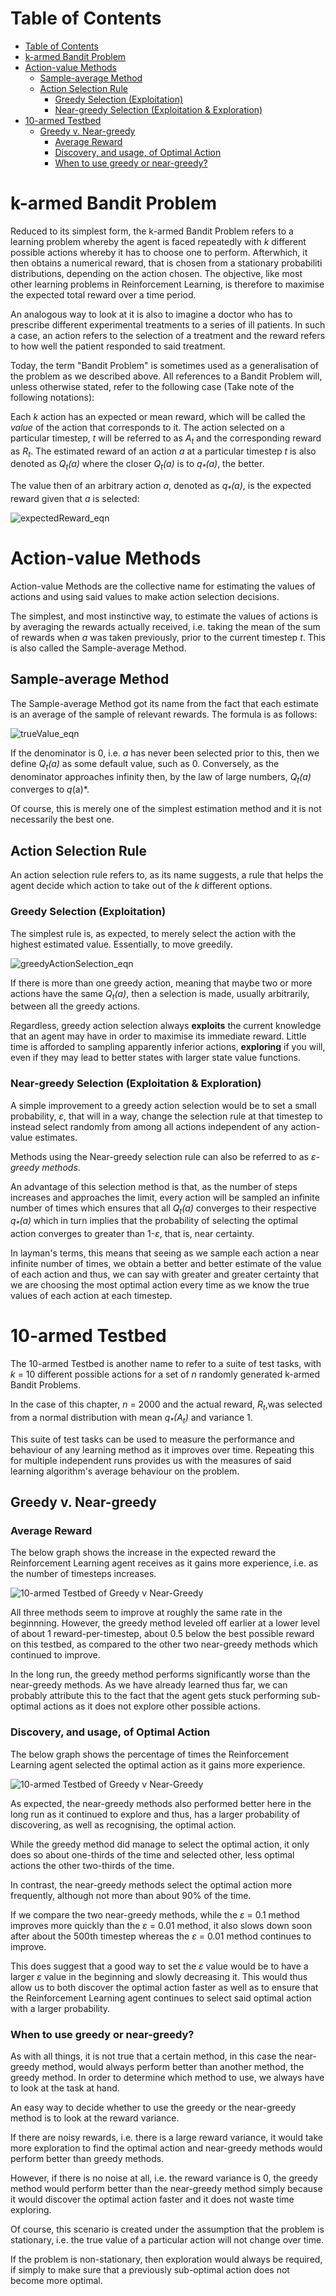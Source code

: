 # Table of Contents

- [Table of Contents](#table-of-contents)
- [k-armed Bandit Problem](#k-armed-bandit-problem)
- [Action-value Methods](#action-value-methods)
  - [Sample-average Method](#sample-average-method)
  - [Action Selection Rule](#action-selection-rule)
    - [Greedy Selection (Exploitation)](#greedy-selection-exploitation)
    - [Near-greedy Selection (Exploitation & Exploration)](#near-greedy-selection-exploitation--exploration)
- [10-armed Testbed](#10-armed-testbed)
  - [Greedy v. Near-greedy](#greedy-v-near-greedy)
    - [Average Reward](#average-reward)
    - [Discovery, and usage, of Optimal Action](#discovery-and-usage-of-optimal-action)
    - [When to use greedy or near-greedy?](#when-to-use-greedy-or-near-greedy)

# k-armed Bandit Problem

Reduced to its simplest form, the k-armed Bandit Problem refers to a learning problem whereby the agent is faced repeatedly with *k* different possible actions whereby it has to choose one to perform. Afterwhich, it then obtains a numerical reward, that is chosen from a stationary probabiliti distributions, depending on the action chosen. The objective, like most other learning problems in Reinforcement Learning, is therefore to maximise the expected total reward over a time period.

An analogous way to look at it is also to imagine a doctor who has to prescribe different experimental treatments to a series of ill patients. In such a case, an action refers to the selection of a treatment and the reward refers to how well the patient responded to said treatment.

Today, the term "Bandit Problem" is sometimes used as a generalisation of the problem as we described above. All references to a Bandit Problem will, unless otherwise stated, refer to the following case (Take note of the following notations):

Each *k* action has an expected or mean reward, which will be called the *value* of the action that corresponds to it. The action selected on a particular timestep, *t* will be referred to as *A<sub>t</sub>* and the corresponding reward as *R<sub>t</sub>*. The estimated reward of an action *a* at a particular timestep *t* is also denoted as *Q<sub>t</sub>(a)* where the closer *Q<sub>t</sub>(a)* is to *q<sub>\*</sub>(a)*, the better.

The value then of an arbitrary action *a*, denoted as *q<sub>\*</sub>(a)*, is the expected reward given that *a* is selected:

![expectedReward_eqn](./img/expectedReward.PNG)

# Action-value Methods

Action-value Methods are the collective name for estimating the values of actions and using said values to make action selection decisions.

The simplest, and most instinctive way, to estimate the values of actions is by averaging the rewards actually received, i.e. taking the mean of the sum of rewards when *a* was taken previously, prior to the current timestep *t*. This is also called the Sample-average Method.

## Sample-average Method

The Sample-average Method got its name from the fact that each estimate is an average of the sample of relevant rewards. The formula is as follows:

![trueValue_eqn](./img/trueValue.PNG)

If the denominator is 0, i.e. *a* has never been selected prior to this, then we define *Q<sub>t</sub>(a)* as some default value, such as 0. Conversely, as the denominator approaches infinity then, by the law of large numbers, *Q<sub>t</sub>(a)* converges to *q<sub>*</sub>(a)*.

Of course, this is merely one of the simplest estimation method and it is not necessarily the best one.

## Action Selection Rule

An action selection rule refers to, as its name suggests, a rule that helps the agent decide which action to take out of the *k* different options.

### Greedy Selection (Exploitation)

The simplest rule is, as expected, to merely select the action with the highest estimated value. Essentially, to move greedily.

![greedyActionSelection_eqn](./img/greedyActionSelection.PNG)

If there is more than one greedy action, meaning that maybe two or more actions have the same *Q<sub>t</sub>(a)*, then a selection is made, usually arbitrarily, between all the greedy actions.

Regardless, greedy action selection always **exploits** the current knowledge that an agent may have in order to maximise its immediate reward. Little time is afforded to sampling apparently inferior actions, **exploring** if you will, even if they may lead to better states with larger state value functions.

### Near-greedy Selection (Exploitation & Exploration)

A simple improvement to a greedy action selection would be to set a small probability, *&epsilon;*, that will in a way, change the selection rule at that timestep to instead select randomly from among all actions independent of any action-value estimates.

Methods using the Near-greedy selection rule can also be referred to as *&epsilon;-greedy methods*.

An advantage of this selection method is that, as the number of steps increases and approaches the limit, every action will be sampled an infinite number of times which ensures that all *Q<sub>t</sub>(a)* converges to their respective *q<sub>\*</sub>(a)* which in turn implies that the probability of selecting the optimal action converges to greater than 1-*&epsilon;*, that is, near certainty.

In layman's terms, this means that seeing as we sample each action a near infinite number of times, we obtain a better and better estimate of the value of each action and thus, we can say with greater and greater certainty that we are choosing the most optimal action every time as we know the true values of each action at each timestep.

# 10-armed Testbed

The 10-armed Testbed is another name to refer to a suite of test tasks, with *k* = 10 different possible actions for a set of *n* randomly generated k-armed Bandit Problems. 

In the case of this chapter, *n* = 2000 and the actual reward, *R<sub>t</sub>*,was selected from a normal distribution with mean *q<sub>\*</sub>(A<sub>t</sub>)* and variance 1.

This suite of test tasks can be used to measure the performance and behaviour of any learning method as it improves over time. Repeating this for multiple independent runs provides us with the measures of said learning algorithm's average behaviour on the problem.

## Greedy v. Near-greedy

### Average Reward

The below graph shows the increase in the expected reward the Reinforcement Learning agent receives as it gains more experience, i.e. as the number of timesteps increases.

![10-armed Testbed of Greedy v Near-Greedy](./img/tenArmedTestbed_greedyVnearGreedy_averageReward.PNG)

All three methods seem to improve at roughly the same rate in the beginnning. However, the greedy method leveled off earlier at a lower level of about 1 reward-per-timestep, about 0.5 below the best possible reward on this testbed, as compared to the other two near-greedy methods which continued to improve.

In the long run, the greedy method performs significantly worse than the near-greedy methods. As we have already learned thus far, we can probably attribute this to the fact that the agent gets stuck performing sub-optimal actions as it does not explore other possible actions.

### Discovery, and usage, of Optimal Action

The below graph shows the percentage of times the Reinforcement Learning agent selected the optimal action as it gains more experience.

![10-armed Testbed of Greedy v Near-Greedy](./img/tenArmedTestbed_greedyVnearGreedy_optimalAction.PNG)

As expected, the near-greedy methods also performed better here in the long run as it continued to explore and thus, has a larger probability of discovering, as well as recognising, the optimal action.

While the greedy method did manage to select the optimal action, it only does so about one-thirds of the time and selected other, less optimal actions the other two-thirds of the time.

In contrast, the near-greedy methods select the optimal action more frequently, although not more than about 90% of the time.

If we compare the two near-greedy methods, while the *&epsilon;* = 0.1 method improves more quickly than the *&epsilon;* = 0.01 method, it also slows down soon after about the 500<super>th</super> timestep whereas the *&epsilon;* = 0.01 method continues to improve.

This does suggest that a good way to set the *&epsilon;* value would be to have a larger *&epsilon;* value in the beginning and slowly decreasing it. This would thus allow us to both discover the optimal action faster as well as to ensure that the Reinforcement Learning agent continues to select said optimal action with a larger probability.

### When to use greedy or near-greedy?

As with all things, it is not true that a certain method, in this case the near-greedy method, would always perform better than another method, the greedy method. In order to determine which method to use, we always have to look at the task at hand.

An easy way to decide whether to use the greedy or the near-greedy method is to look at the reward variance.

If there are noisy rewards, i.e. there is a large reward variance, it would take more exploration to find the optimal action and near-greedy methods would perform better than greedy methods.

However, if there is no noise at all, i.e. the reward variance is 0, the greedy method would perform better than the near-greedy method simply because it would discover the optimal action faster and it does not waste time exploring.

Of course, this scenario is created under the assumption that the problem is stationary, i.e. the true value of a particular action will not change over time. 

If the problem is non-stationary, then exploration would always be required, if simply to make sure that a previously sub-optimal action does not become more optimal.